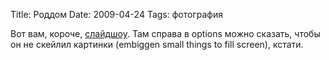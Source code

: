 Title: Роддом
Date: 2009-04-24
Tags: фотография

<div class="text"><p>Вот вам, короче, <a href="http://www.flickr.com/photos/alexeypegov/sets/72157617252703246/show/">слайдшоу</a>. Там справа в options можно сказать, чтобы он не скейлил картинки (embiggen small things to fill screen), кстати.</p></div>